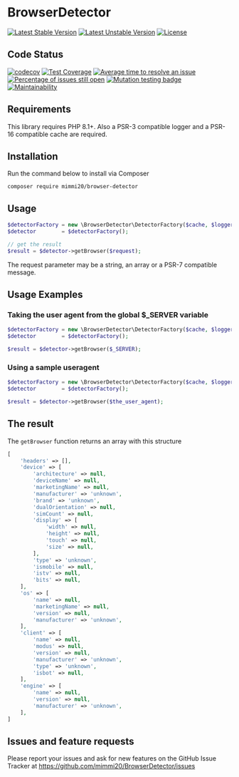 # BrowserDetector

[![Latest Stable Version](https://poser.pugx.org/mimmi20/browser-detector/v/stable?format=flat-square)](https://packagist.org/packages/mimmi20/browser-detector)
[![Latest Unstable Version](https://poser.pugx.org/mimmi20/browser-detector/v/unstable?format=flat-square)](https://packagist.org/packages/mimmi20/browser-detector)
[![License](https://poser.pugx.org/mimmi20/browser-detector/license?format=flat-square)](https://packagist.org/packages/mimmi20/browser-detector)

## Code Status

[![codecov](https://codecov.io/gh/mimmi20/BrowserDetector/branch/master/graph/badge.svg)](https://codecov.io/gh/mimmi20/BrowserDetector)
[![Test Coverage](https://api.codeclimate.com/v1/badges/e310a7977d6a375c9dd7/test_coverage)](https://codeclimate.com/github/mimmi20/browser-detector/test_coverage)
[![Average time to resolve an issue](https://isitmaintained.com/badge/resolution/mimmi20/BrowserDetector.svg)](https://isitmaintained.com/project/mimmi20/BrowserDetector "Average time to resolve an issue")
[![Percentage of issues still open](https://isitmaintained.com/badge/open/mimmi20/BrowserDetector.svg)](https://isitmaintained.com/project/mimmi20/BrowserDetector "Percentage of issues still open")
[![Mutation testing badge](https://img.shields.io/endpoint?style=flat&url=https%3A%2F%2Fbadge-api.stryker-mutator.io%2Fgithub.com%2Fmimmi20%2Fbrowser-detector%2Fmaster)](https://dashboard.stryker-mutator.io/reports/github.com/mimmi20/browser-detector/master)
[![Maintainability](https://api.codeclimate.com/v1/badges/e310a7977d6a375c9dd7/maintainability)](https://codeclimate.com/github/mimmi20/browser-detector/maintainability)

## Requirements

This library requires PHP 8.1+.
Also a PSR-3 compatible logger and a PSR-16 compatible cache are required.

## Installation

Run the command below to install via Composer

```shell
composer require mimmi20/browser-detector
```

## Usage

```php
$detectorFactory = new \BrowserDetector\DetectorFactory($cache, $logger);
$detector        = $detectorFactory();

// get the result
$result = $detector->getBrowser($request);
```

The request parameter may be a string, an array or a PSR-7 compatible message.

## Usage Examples

### Taking the user agent from the global $_SERVER variable

```php
$detectorFactory = new \BrowserDetector\DetectorFactory($cache, $logger);
$detector        = $detectorFactory();

$result = $detector->getBrowser($_SERVER);
```

### Using a sample useragent

```php
$detectorFactory = new \BrowserDetector\DetectorFactory($cache, $logger);
$detector        = $detectorFactory();

$result = $detector->getBrowser($the_user_agent);
```

## The result

The `getBrowser` function returns an array with this structure

```php
[
    'headers' => [],
    'device' => [
        'architecture' => null,
        'deviceName' => null,
        'marketingName' => null,
        'manufacturer' => 'unknown',
        'brand' => 'unknown',
        'dualOrientation' => null,
        'simCount' => null,
        'display' => [
            'width' => null,
            'height' => null,
            'touch' => null,
            'size' => null,
        ],
        'type' => 'unknown',
        'ismobile' => null,
        'istv' => null,
        'bits' => null,
    ],
    'os' => [
        'name' => null,
        'marketingName' => null,
        'version' => null,
        'manufacturer' => 'unknown',
    ],
    'client' => [
        'name' => null,
        'modus' => null,
        'version' => null,
        'manufacturer' => 'unknown',
        'type' => 'unknown',
        'isbot' => null,
    ],
    'engine' => [
        'name' => null,
        'version' => null,
        'manufacturer' => 'unknown',
    ],
]
```

## Issues and feature requests

Please report your issues and ask for new features on the GitHub Issue Tracker
at <https://github.com/mimmi20/BrowserDetector/issues>

